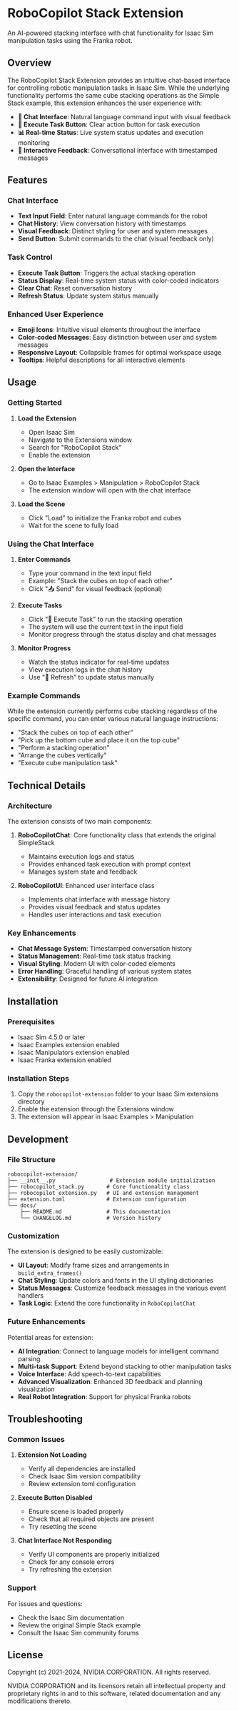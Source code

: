# RoboCopilot Stack Extension

An AI-powered stacking interface with chat functionality for Isaac Sim manipulation tasks using the Franka robot.

## Overview

The RoboCopilot Stack Extension provides an intuitive chat-based interface for controlling robotic manipulation tasks in Isaac Sim. While the underlying functionality performs the same cube stacking operations as the Simple Stack example, this extension enhances the user experience with:

- **🤖 Chat Interface**: Natural language command input with visual feedback
- **🚀 Execute Task Button**: Clear action button for task execution
- **📊 Real-time Status**: Live system status updates and execution monitoring
- **💬 Interactive Feedback**: Conversational interface with timestamped messages

## Features

### Chat Interface
- **Text Input Field**: Enter natural language commands for the robot
- **Chat History**: View conversation history with timestamps
- **Visual Feedback**: Distinct styling for user and system messages
- **Send Button**: Submit commands to the chat (visual feedback only)

### Task Control
- **Execute Task Button**: Triggers the actual stacking operation
- **Status Display**: Real-time system status with color-coded indicators
- **Clear Chat**: Reset conversation history
- **Refresh Status**: Update system status manually

### Enhanced User Experience
- **Emoji Icons**: Intuitive visual elements throughout the interface
- **Color-coded Messages**: Easy distinction between user and system messages
- **Responsive Layout**: Collapsible frames for optimal workspace usage
- **Tooltips**: Helpful descriptions for all interactive elements

## Usage

### Getting Started

1. **Load the Extension**
   - Open Isaac Sim
   - Navigate to the Extensions window
   - Search for "RoboCopilot Stack"
   - Enable the extension

2. **Open the Interface**
   - Go to Isaac Examples > Manipulation > RoboCopilot Stack
   - The extension window will open with the chat interface

3. **Load the Scene**
   - Click "Load" to initialize the Franka robot and cubes
   - Wait for the scene to fully load

### Using the Chat Interface

1. **Enter Commands**
   - Type your command in the text input field
   - Example: "Stack the cubes on top of each other"
   - Click "📤 Send" for visual feedback (optional)

2. **Execute Tasks**
   - Click "🚀 Execute Task" to run the stacking operation
   - The system will use the current text in the input field
   - Monitor progress through the status display and chat messages

3. **Monitor Progress**
   - Watch the status indicator for real-time updates
   - View execution logs in the chat history
   - Use "🔄 Refresh" to update status manually

### Example Commands

While the extension currently performs cube stacking regardless of the specific command, you can enter various natural language instructions:

- "Stack the cubes on top of each other"
- "Pick up the bottom cube and place it on the top cube"
- "Perform a stacking operation"
- "Arrange the cubes vertically"
- "Execute cube manipulation task"

## Technical Details

### Architecture

The extension consists of two main components:

1. **RoboCopilotChat**: Core functionality class that extends the original SimpleStack
   - Maintains execution logs and status
   - Provides enhanced task execution with prompt context
   - Manages system state and feedback

2. **RoboCopilotUI**: Enhanced user interface class
   - Implements chat interface with message history
   - Provides visual feedback and status updates
   - Handles user interactions and task execution

### Key Enhancements

- **Chat Message System**: Timestamped conversation history
- **Status Management**: Real-time task status tracking
- **Visual Styling**: Modern UI with color-coded elements
- **Error Handling**: Graceful handling of various system states
- **Extensibility**: Designed for future AI integration

## Installation

### Prerequisites

- Isaac Sim 4.5.0 or later
- Isaac Examples extension enabled
- Isaac Manipulators extension enabled
- Isaac Franka extension enabled

### Installation Steps

1. Copy the `robocopilot-extension` folder to your Isaac Sim extensions directory
2. Enable the extension through the Extensions window
3. The extension will appear in Isaac Examples > Manipulation

## Development

### File Structure

```
robocopilot-extension/
├── __init__.py                 # Extension module initialization
├── robocopilot_stack.py       # Core functionality class
├── robocopilot_extension.py   # UI and extension management
├── extension.toml             # Extension configuration
└── docs/
    ├── README.md              # This documentation
    └── CHANGELOG.md           # Version history
```

### Customization

The extension is designed to be easily customizable:

- **UI Layout**: Modify frame sizes and arrangements in `build_extra_frames()`
- **Chat Styling**: Update colors and fonts in the UI styling dictionaries
- **Status Messages**: Customize feedback messages in the various event handlers
- **Task Logic**: Extend the core functionality in `RoboCopilotChat`

### Future Enhancements

Potential areas for extension:

- **AI Integration**: Connect to language models for intelligent command parsing
- **Multi-task Support**: Extend beyond stacking to other manipulation tasks
- **Voice Interface**: Add speech-to-text capabilities
- **Advanced Visualization**: Enhanced 3D feedback and planning visualization
- **Real Robot Integration**: Support for physical Franka robots

## Troubleshooting

### Common Issues

1. **Extension Not Loading**
   - Verify all dependencies are installed
   - Check Isaac Sim version compatibility
   - Review extension.toml configuration

2. **Execute Button Disabled**
   - Ensure scene is loaded properly
   - Check that all required objects are present
   - Try resetting the scene

3. **Chat Interface Not Responding**
   - Verify UI components are properly initialized
   - Check for any console errors
   - Try refreshing the extension

### Support

For issues and questions:
- Check the Isaac Sim documentation
- Review the original Simple Stack example
- Consult the Isaac Sim community forums

## License

Copyright (c) 2021-2024, NVIDIA CORPORATION. All rights reserved.

NVIDIA CORPORATION and its licensors retain all intellectual property and proprietary rights in and to this software, related documentation and any modifications thereto. 